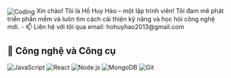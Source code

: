 
<img align="center" alt="Coding" src="https://repository-images.githubusercontent.com/588181932/e36ec678-7984-4cdd-8e4c-a3932772ff8e">
Xin chào! Tôi là Hồ Huy Hào – một lập trình viên! Tôi đam mê phát triển phần mềm và luôn tìm cách cải thiện kỹ năng và học hỏi công nghệ mới.
- 📫 Liên hệ với tôi qua email: hohuyhao2013@gmail.com

## 🔧 Công nghệ và Công cụ

![JavaScript](https://img.shields.io/badge/-JavaScript-333333?style=flat&logo=javascript)
![React](https://img.shields.io/badge/-React-333333?style=flat&logo=react)
![Node.js](https://img.shields.io/badge/-Node.js-333333?style=flat&logo=node.js)
![MongoDB](https://img.shields.io/badge/-MongoDB-333333?style=flat&logo=mongodb)
![Git](https://img.shields.io/badge/-Git-333333?style=flat&logo=git)


